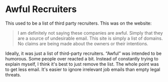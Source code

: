 # Awful Recruiters

This used to be a list of third party recruiters. This was on the website:

> I am definitely not saying these companies are awful. Simply that they are a source of undesirable email. This site is simply a list of domains. No claims are being made about the owners or their intentions.

Ideally, it was just a list of third-party recruiters. “Awful” was intended to be humorous. Some people over reacted a bit. Instead of constantly trying to explain myself, I think it's best to just remove the list. The whole point was to get less email. It's easier to ignore irrelevant job emails than empty legal threats.
